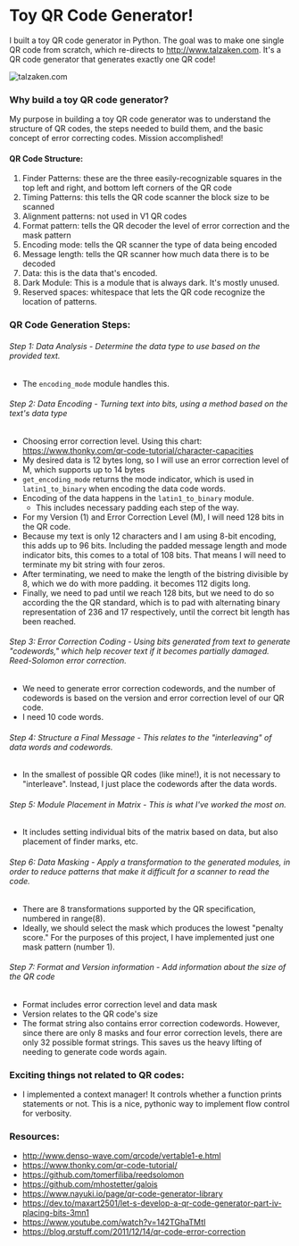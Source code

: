 # Toy QR Code Generator!

I built a toy QR code generator in Python. 
The goal was to make one single QR code from scratch, which re-directs to http://www.talzaken.com. 
It's a QR code generator that generates exactly one QR code!

![talzaken.com](https://raw.githubusercontent.com/tal-z/QR/master/QR.png)

### Why build a toy QR code generator?
My purpose in building a toy QR code generator was to understand the structure of QR codes, 
the steps needed to build them, and the basic concept of error correcting codes. Mission accomplished!


#### QR Code Structure:
  1. Finder Patterns: these are the three easily-recognizable squares in the top left and right, and bottom left corners of the QR code
  2. Timing Patterns: this tells the QR code scanner the block size to be scanned
  3. Alignment patterns: not used in V1 QR codes
  4. Format pattern: tells the QR decoder the level of error correction and the mask pattern
  5. Encoding mode: tells the QR scanner the type of data being encoded
  6. Message length: tells the QR scanner how much data there is to be decoded
  7. Data: this is the data that's encoded.
  8. Dark Module: This is a module that is always dark. It's mostly unused.
  9. Reserved spaces: whitespace that lets the QR code recognize the location of patterns.


### QR Code Generation Steps:
###### Step 1: Data Analysis - Determine the data type to use based on the provided text.
  - The `encoding_mode` module handles this.
###### Step 2: Data Encoding - Turning text into bits, using a method based on the text's data type
  - Choosing error correction level. Using this chart:  https://www.thonky.com/qr-code-tutorial/character-capacities
  - My desired data is 12 bytes long, so I will use an error correction level of M, which supports up to 14 bytes
  - `get_encoding_mode` returns the mode indicator, which is used in `latin1_to_binary` when encoding the data code words.
  - Encoding of the data happens in the `latin1_to_binary` module.
    - This includes necessary padding each step of the way.
  - For my Version (1) and Error Correction Level (M), I will need 128 bits in the QR code.
  - Because my text is only 12 characters and I am using 8-bit encoding, this adds up to 96 bits. Including the padded message length and mode indicator bits, this comes to a total of 108 bits. That means I will need to terminate my bit string with four zeros.
  - After terminating, we need to make the length of the bistring divisible by 8, which we do with more padding. it becomes 112 digits long.
  - Finally, we need to pad until we reach 128 bits, but we need to do so according the the QR standard, which is to pad with alternating binary representation of 236 and 17 respectively, until the correct bit length has been reached.

###### Step 3: Error Correction Coding - Using bits generated from text to generate "codewords," which help recover text if it becomes partially damaged. Reed-Solomon error correction.
  - We need to generate error correction codewords, and the number of codewords is based on the version and error correction level of our QR code.
  - I need 10 code words. 
###### Step 4: Structure a Final Message - This relates to the "interleaving" of data words and codewords. 
  - In the smallest of possible QR codes (like mine!), it is not necessary to "interleave". Instead, I just place the codewords after the data words.
###### Step 5: Module Placement in Matrix - This is what I've worked the most on. 
  - It includes setting individual bits of the matrix based on data, but also placement of finder marks, etc.
###### Step 6: Data Masking - Apply a transformation to the generated modules, in order to reduce patterns that make it difficult for a scanner to read the code.
  - There are 8 transformations supported by the QR specification, numbered in range(8).
  - Ideally, we should select the mask which produces the lowest "penalty score." For the purposes of this project, I have implemented just one mask pattern (number 1).
###### Step 7: Format and Version information - Add information about the size of the QR code
  - Format includes error correction level and data mask
  - Version relates to the QR code's size
  - The format string also contains error correction codewords. However, since there are only 8 masks and four error correction levels, there are only 32 possible format strings. This saves us the heavy lifting of needing to generate code words again.


### Exciting things not related to QR codes:
  - I implemented a context manager! It controls whether a function prints statements or not. 
    This is a nice, pythonic way to implement flow control for verbosity.


### Resources:
  - http://www.denso-wave.com/qrcode/vertable1-e.html
  - https://www.thonky.com/qr-code-tutorial/
  - https://github.com/tomerfiliba/reedsolomon
  - https://github.com/mhostetter/galois
  - https://www.nayuki.io/page/qr-code-generator-library
  - https://dev.to/maxart2501/let-s-develop-a-qr-code-generator-part-iv-placing-bits-3mn1
  - https://www.youtube.com/watch?v=142TGhaTMtI
  - https://blog.qrstuff.com/2011/12/14/qr-code-error-correction